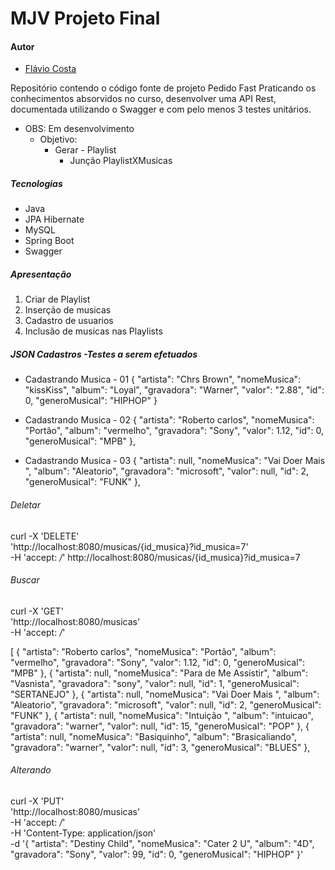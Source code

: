 # MJV Projeto Final

#### Autor

- [Flávio Costa](https://github.com/SrCost)

Repositório contendo o código fonte de projeto Pedido Fast
Praticando os conhecimentos absorvidos no curso, desenvolver uma API Rest, documentada utilizando o Swagger e com pelo menos 3 testes unitários.

* OBS: Em desenvolvimento
  * Objetivo:
    * Gerar - Playlist
      * Junção PlaylistXMusicas 

##### Tecnologias

* Java
* JPA Hibernate
* MySQL
* Spring Boot
* Swagger

##### Apresentação

1. Criar de Playlist
2. Inserção de musicas
3. Cadastro de usuarios
4. Inclusão de musicas nas Playlists

##### JSON Cadastros -Testes a serem efetuados

* Cadastrando Musica - 01
{
  "artista": "Chrs Brown",
  "nomeMusica": "kissKiss",
  "album": "Loyal",
  "gravadora": "Warner",
  "valor": "2.88",
  "id": 0,
  "generoMusical": "HIPHOP"
}

* Cadastrando Musica - 02
{
    "artista": "Roberto carlos",
    "nomeMusica": "Portão",
    "album": "vermelho",
    "gravadora": "Sony",
    "valor": 1.12,
    "id": 0,
    "generoMusical": "MPB"
  },
* Cadastrando Musica - 03
  {
    "artista": null,
    "nomeMusica": "Vai Doer Mais ",
    "album": "Aleatorio",
    "gravadora": "microsoft",
    "valor": null,
    "id": 2,
    "generoMusical": "FUNK"
  },

###### Deletar
curl -X 'DELETE' \
  'http://localhost:8080/musicas/{id_musica}?id_musica=7' \
  -H 'accept: */*'
http://localhost:8080/musicas/{id_musica}?id_musica=7


###### Buscar 
curl -X 'GET' \
  'http://localhost:8080/musicas' \
  -H 'accept: */*'
  
  [
  {
    "artista": "Roberto carlos",
    "nomeMusica": "Portão",
    "album": "vermelho",
    "gravadora": "Sony",
    "valor": 1.12,
    "id": 0,
    "generoMusical": "MPB"
  },
  {
    "artista": null,
    "nomeMusica": "Para de Me Assistir",
    "album": "Vasnista",
    "gravadora": "sony",
    "valor": null,
    "id": 1,
    "generoMusical": "SERTANEJO"
  },
  {
    "artista": null,
    "nomeMusica": "Vai Doer Mais ",
    "album": "Aleatorio",
    "gravadora": "microsoft",
    "valor": null,
    "id": 2,
    "generoMusical": "FUNK"
  },
  {
    "artista": null,
    "nomeMusica": "Intuição ",
    "album": "intuicao",
    "gravadora": "warner",
    "valor": null,
    "id": 15,
    "generoMusical": "POP"
  },
  {
    "artista": null,
    "nomeMusica": "Basiquinho",
    "album": "Brasicaliando",
    "gravadora": "warner",
    "valor": null,
    "id": 3,
    "generoMusical": "BLUES"
  },
  
###### Alterando 
curl -X 'PUT' \
  'http://localhost:8080/musicas' \
  -H 'accept: */*' \
  -H 'Content-Type: application/json' \
  -d '{
  "artista": "Destiny Child",
  "nomeMusica": "Cater 2 U",
  "album": "4D",
  "gravadora": "Sony",
  "valor": 99,
  "id": 0,
  "generoMusical": "HIPHOP"
}'
